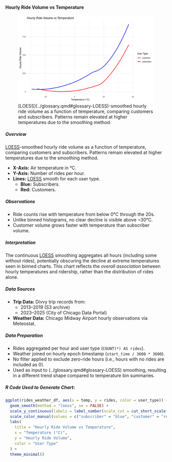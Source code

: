 #### Hourly Ride Volume vs Temperature

<figure class="float-right">
  <a href="../images/Hourly_Ride_Volume_vs_Temperature.png" target="_blank" title="Select image to open full sized chart">
  <img src="../images/thumbnails/Hourly_Ride_Volume_vs_Temperature.png" alt="Line chart showing hourly ride volume by temperature in Celsius. Subscribers (blue line) maintain higher ride volumes across all temperatures compared to customers (red line). Ride volume increases steadily from below freezing to 35°C.">
  </a>
  <figcaption>
  [LOESS](../glossary.qmd#glossary-LOESS)-smoothed hourly ride volume as a function of temperature, comparing customers and subscribers. Patterns remain elevated at higher temperatures due to the smoothing method.
  </figcaption>
</figure>

##### Overview

  [LOESS](../glossary.qmd#glossary-LOESS)-smoothed hourly ride volume as a function of temperature, comparing customers and subscribers. Patterns remain elevated at higher temperatures due to the smoothing method.

- **X-Axis:** Air temperature in °C.
- **Y-Axis:** Number of rides per hour.
- **Lines:** [LOESS](../glossary.qmd#glossary-LOESS) smooth for each user type.
  - **Blue:** Subscribers.
  - **Red:** Customers.

##### Observations

- Ride counts rise with temperature from below 0°C through the 20s.
- Unlike binned histograms, no clear decline is visible above ~30°C.
- Customer volume grows faster with temperature than subscriber volume.

##### Interpretation

The continuous [LOESS](../glossary.qmd#glossary-LOESS) smoothing aggregates all hours (including some without rides), potentially obscuring the decline at extreme temperatures seen in binned charts. This chart reflects the *overall association* between hourly temperatures and ridership, rather than the distribution of rides alone.

##### Data Sources

- **Trip Data:** Divvy trip records from:
  - 2013–2019 (S3 archive)
  - 2023–2025 (City of Chicago Data Portal)
- **Weather Data:** Chicago Midway Airport hourly observations via Meteostat.

##### Data Preparation

- Rides aggregated per hour and user type (`COUNT(*) AS rides`).
- Weather joined on hourly epoch timestamp (`start_time / 3600 * 3600`).
- No filter applied to exclude zero-ride hours (i.e., hours with no rides are included as 0).
- Used as input to (../glossary.qmd#glossary-LOESS) smoothing, resulting in a different trend shape compared to temperature bin summaries.


##### R Code Used to Generate Chart:

```R
ggplot(rides_weather_df, aes(x = temp, y = rides, color = user_type)) +
  geom_smooth(method = "loess", se = FALSE) +
  scale_y_continuous(labels = label_number(scale_cut = cut_short_scale())) +
  scale_color_manual(values = c("subscriber" = "blue", "customer" = "red")) +
  labs(
    title = "Hourly Ride Volume vs Temperature",
    x = "Temperature (°C)",
    y = "Hourly Ride Volume",
    color = "User Type"
  ) +
  theme_minimal()
```

<br style="clear: both;"></br>
